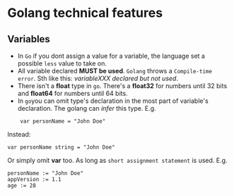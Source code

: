 # Golang technical features

## Variables
- In `Go` if you dont assign a value for a variable, the language set a possible `less` value to take on.
- All variable declared **MUST be used**. `Golang` throws a `Compile-time error`. Sth like this: _variableXXX declared but not used_.
- There isn't a **float** type in `go`. There's a **float32** for numbers until 32 bits and **float64** for numbers until 64 bits.
- In `go`you can omit type's declaration in the most part of variable's declaration. The golang can *infer* this type. E.g. 

```
    var personName = "John Doe"
```

Instead:

```
var personName string = "John Doe"
```

Or simply omit **var** too. As long as `short assignment statement` is used. E.g.

````
personName := "John Doe"
appVersion := 1.1
age := 28
````
